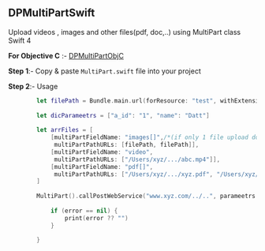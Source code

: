 ## DPMultiPartSwift

Upload videos , images and other files(pdf, doc,..) using MultiPart class Swift 4

**For Objective C** :- [DPMultiPartObjC](https://github.com/Datt1994/multiPart)

**Step 1**:-  Copy & paste `MultiPart.swift` file into your project 

**Step 2**:-  Usage 
```swift
        let filePath = Bundle.main.url(forResource: "test", withExtension: "jpg")?.path
        
        let dicParameetrs = ["a_id": "1", "name": "Datt"]
        
        let arrFiles = [
            [multiPartFieldName: "images[]",/*(if only 1 file upload don't use [])*/
             multiPartPathURLs: [filePath, filePath]],
            [multiPartFieldName: "video",
             multiPartPathURLs: ["/Users/xyz/.../abc.mp4"]],
            [multiPartFieldName: "pdf[]",
             multiPartPathURLs: ["/Users/xyz/.../xyz.pdf", "/Users/xyz/.../h.pdf"]]
        ]
        
        MultiPart().callPostWebService("www.xyz.com/../..", parameetrs: dicParameetrs, filePathArr: arrFiles) { (dic, error) in
            
            if (error == nil) {
                print(error ?? "")
            }
            
        }
```
